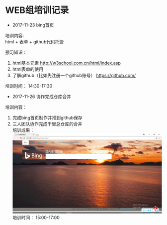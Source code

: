 # WEB组培训记录


- 2017-11-23 bing首页  

培训内容:  
html + 表单 + github代码托管  

预习知识：  
1. html基本元素 http://w3school.com.cn/html/index.asp  
2. html表单的使用  
3. 了解github（比如先注册一个github账号） https://github.com/

培训时间：  14:30-17:30

 - 2017-11-26 协作完成仓库合并
 
培训内容：  
1. 完成bing首页制作并推到github保存  
2. 三人团队协作完成千里总仓库的合并  
培训成果：  
![bing首页](img/bing首页截图.png)  
培训时间： 15:00-17:00



